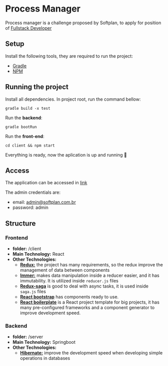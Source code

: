 Process Manager
======================

Process manager is a challenge proposed by Softplan, to apply for position of [Fullstack Developer](https://github.com/provas-softplan/implementador-fullstack)

Setup
---------------------

Install the following tools, they are required to run the project:

* [Gradle](https://gradle.org/)
* [NPM](https://www.npmjs.com/)

Running the project
---------------------

Install all dependencies. In project root, run the command bellow: 

`gradle build -x test`

Run the **backend**:

`gradle bootRun`

Run the **front-end**:

`cd client && npm start`

Everything is ready, now the aplication is up and running 🚀

Access
------------
The application can be accessed in [link](http://localhost:3000)

The admin credentials are:

* email: admin@softplan.com.br 
* password: admin

Structure 
-------------
### Frontend
* **folder:** /client
* **Main Technology:** React
* **Other Technologies:** 
    - [**Redux:**](https://reactjs.org/) the project has many requirements, so the redux improve the management of data between components
    - [**Immer:**](https://github.com/immerjs/immer) makes data manipulation inside a reducer easier, and it has immutability. It is utilized inside `reducer.js` files
    - [**Redux-saga**](https://redux-saga.js.org/) is good to deal with async tasks, it is used inside `saga.js` files
    - [**React bootstrap**](https://react-bootstrap.github.io/) has components ready to use.
    - [**React boilerplate**](https://github.com/react-boilerplate/react-boilerplate) is a React project template for big projects, it has many pre-configured frameworks and a component generator to improve development speed.
    
### Backend
* **folder:** /server
* **Main Technology:** Springboot
* **Other Technologies:** 
    - [**Hibernate:**](https://hibernate.org/) improve the development speed when developing simple operations in databases

